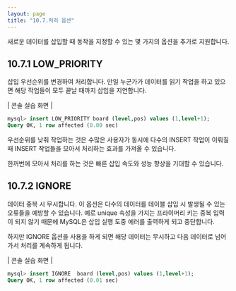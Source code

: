 ```yaml
---
layout: page
title: "10.7.처리 옵션"
--- 
```

새로운 데이터를 삽입할 때 동작을 지정할 수 있는 몇 가지의 옵션을 추가로 지원합니다.  

## 10.7.1 LOW_PRIORITY 
삽입 우선순위를 변경하여 처리합니다. 만일 누군가가 데이터를 읽기 작업을 하고 있으면 해당 작업들이 모두 끝날 때까지 삽입을 지연합니다.  

| 콘솔 실습 화면 | 
```sql
mysql> insert LOW_PRIORITY board (level,pos) values (1,level+1);
Query OK, 1 row affected (0.00 sec)

```

우선순위를 낮춰 작업하는 것은 수많은 사용자가 동시에 다수의 INSERT 작업이 이뤄질 때 INSERT 작업들을 모아서 처리하는 효과를 가져올 수 있습니다.  

한꺼번에 모아서 처리를 하는 것은 빠른 삽입 속도와 성능 향상을 기대할 수 있습니다.  


## 10.7.2 IGNORE 
데이터 중복 시 무시합니다. 이 옵션은 다수의 데이터를 테이블 삽입 시 발생될 수 있는 오류들을 예방할 수 있습니다. 예로 unique 속성을 가지는 프라이머리 키는 중복 입력이 되지 않기 때문에 MySQL은 삽입 실행 도중 에러를 출력하게 되고 중단합니다.  

하지만 IGNORE 옵션을 사용을 하게 되면 해당 데이터는 무시하고 다음 데이터로 넘어 가서 처리를 계속하게 됩니다.  

| 콘솔 실습 화면 |
```sql
mysql> insert IGNORE  board (level,pos) values (1,level+1);
Query OK, 1 row affected (0.01 sec)

```
